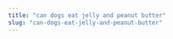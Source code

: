 ```yaml
---
title: "can dogs eat jelly and peanut butter"
slug: "can-dogs-eat-jelly-and-peanut-butter"
---
```


